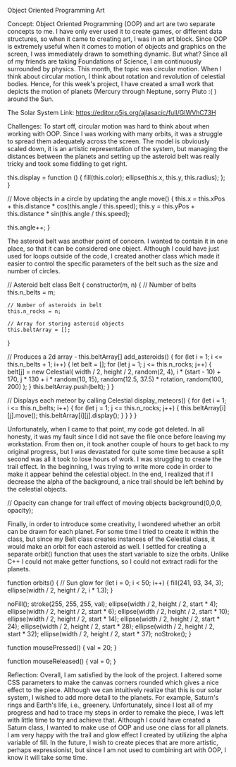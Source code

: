 Object Oriented Programming Art

Concept:
Object Oriented Programming (OOP) and art are two separate concepts to me. I have only ever used it to create games, or different data structures, so when it came to creating art, I was in an art block. Since OOP is extremely useful when it comes to motion of objects and graphics on the screen, I was immediately drawn to something dynamic. But what? Since all of my friends are taking Foundations of Science, I am continuously surrounded by physics. This month, the topic was circular motion. When I think about circular motion, I think about rotation and revolution of celestial bodies. Hence, for this week's project, I have created a small work that depicts the motion of planets (Mercury through Neptune, sorry Pluto :( ) around the Sun.

The Solar System 
Link: https://editor.p5js.org/ajlasacic/full/GIWVhC73H

Challenges:
To start off, circular motion was hard to think about when working with OOP. Since I was working with many orbits, it was a struggle to spread them adequately across the screen. The model is obviously scaled down, it is an artistic representation of the system, but managing the distances between the planets and setting up the asteroid belt was really tricky and took some fiddling to get right.

 this.display = function () {
    fill(this.color);
    ellipse(this.x, this.y, this.radius);
  };
}

// Move objects in a circle by updating the angle
move() {
  this.x = this.xPos + this.distance * cos(this.angle / this.speed);
  this.y = this.yPos + this.distance * sin(this.angle / this.speed);

  this.angle++;
}

The asteroid belt was another point of concern. I wanted to contain it in one place, so that it can be considered one object. Although I could have just used for loops outside of the code, I created another class which made it easier to control the specific parameters of the belt such as the size and number of circles.

// Asteroid belt 
class Belt {
  constructor(m, n) {
    // Number of belts
    this.n_belts = m;
    
    // Number of asteroids in belt
    this.n_rocks = n;
    
    // Array for storing asteroid objects
    this.beltArray = [];
  }

  // Produces a 2d array - this.beltArray[] 
  add_asteroids() {
    for (let i = 1; i <= this.n_belts + 1; i++) {
      let belt = [];
      for (let j = 1; j <= this.n_rocks; j++) {
        belt[j] = new Celestial(
          width / 2,
          height / 2,
          random(2, 4),
          i * (start - 10) + 170,
          j * 130 + i * random(10, 15),
          random(12.5, 37.5) * rotation,
          random(100, 200)
        );
      }
      this.beltArray.push(belt);
    }
  }

  // Displays each meteor by calling Celestial
  display_meteors() {
    for (let i = 1; i <= this.n_belts; i++) {
      for (let j = 1; j <= this.n_rocks; j++) {
        this.beltArray[i][j].move();
        this.beltArray[i][j].display();
      }
    }
  }
}

Unfortunately, when I came to that point, my code got deleted. In all honesty, it was my fault since I did not save the file once before leaving my workstation. From then on, it took another couple of hours to get back to my original progress, but I was devastated for quite some time because a split second was all it took to lose hours of work.
I was struggling to create the trail effect. In the beginning, I was trying to write more code in order to make it appear behind the celestial object. In the end, I realized that if I decrease the alpha of the background, a nice trail should be left behind by the celestial objects.

// Opacity can change for trail effect of moving objects
  background(0,0,0, opacity);
  
Finally, in order to introduce some creativity, I wondered whether an orbit can be drawn for each planet. For some time I tried to create it within the class, but since my Belt class creates instances of the Celestial class, it would make an orbit for each asteroid as well. I settled for creating a separate orbit() function that uses the start variable to size the orbits. Unlike C++ I could not make getter functions, so I could not extract radii for the planets.

function orbits() {
  // Sun glow
  for (let i = 0; i < 50; i++) {
    fill(241, 93, 34, 3);
    ellipse(width / 2, height / 2, i * 1.3);
  }
  
  noFill();
  stroke(255, 255, 255, val);
  ellipse(width / 2, height / 2, start * 4);
  ellipse(width / 2, height / 2, start * 6);
  ellipse(width / 2, height / 2, start * 10);
  ellipse(width / 2, height / 2, start * 14);
  ellipse(width / 2, height / 2, start * 24);
  ellipse(width / 2, height / 2, start * 28);
  ellipse(width / 2, height / 2, start * 32);
  ellipse(width / 2, height / 2, start * 37);
  noStroke();
}

function mousePressed() {
  val = 20;
}

function mouseReleased() {
  val = 0;
}

Reflection:
Overall, I am satisfied by the look of the project. I altered some CSS parameters to make the canvas corners rounded which gives a nice effect to the piece. Although we can intuitively realize that this is our solar system, I wished to add more detail to the planets. For example, Saturn's rings and Earth's life, i.e., greenery. Unfortunately, since I lost all of my progress and had to trace my steps in order to remake the piece, I was left with little time to try and achieve that. Although I could have created a Saturn class, I wanted to make use of OOP and use one class for all planets. I am very happy with the trail and glow effect I created by utilizing the alpha variable of fill. In the future, I wish to create pieces that are more artistic, perhaps expressionist, but since I am not used to combining art with OOP, I know it will take some time. 
